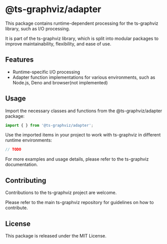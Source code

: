 # @ts-graphviz/adapter

This package contains runtime-dependent processing for the ts-graphviz library, such as I/O processing.

It is part of the ts-graphviz library, which is split into modular packages to improve maintainability, flexibility, and ease of use.

## Features

- Runtime-specific I/O processing
- Adapter function implementations for various environments, such as Node.js, Deno and browser(not implemented)

## Usage

Import the necessary classes and functions from the @ts-graphviz/adapter package:

```ts
import { } from '@ts-graphviz/adapter';
```

Use the imported items in your project to work with ts-graphviz in different runtime environments:

```ts
// TODO
```

For more examples and usage details, please refer to the ts-graphviz documentation.


## Contributing

Contributions to the ts-graphviz project are welcome.

Please refer to the main ts-graphviz repository for guidelines on how to contribute.

## License

This package is released under the MIT License.
